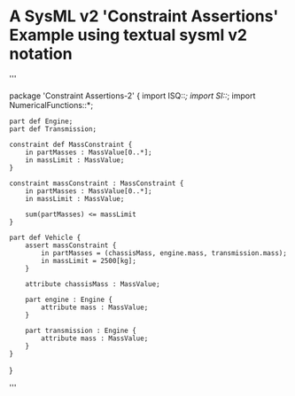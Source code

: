 # A SysML v2 'Constraint Assertions' Example using textual sysml v2 notation

'''

package 'Constraint Assertions-2' {
	import ISQ::*;
	import SI::*;
	import NumericalFunctions::*;
	
	part def Engine;
	part def Transmission;
	
	constraint def MassConstraint {
		in partMasses : MassValue[0..*];
		in massLimit : MassValue;
	}
	
	constraint massConstraint : MassConstraint {
		in partMasses : MassValue[0..*];
		in massLimit : MassValue;
			
		sum(partMasses) <= massLimit
	}
	
	part def Vehicle {
		assert massConstraint {
			in partMasses = (chassisMass, engine.mass, transmission.mass);
			in massLimit = 2500[kg];
		}
		
		attribute chassisMass : MassValue;
		
		part engine : Engine {
			attribute mass : MassValue;
		}
		
		part transmission : Engine {
			attribute mass : MassValue;
		}
	}	
}

'''
